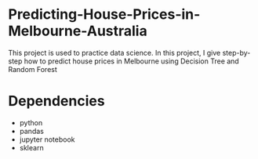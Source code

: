 # Predicting-House-Prices-in-Melbourne-Australia
This project is used to practice data science. In this project, I give step-by-step how to predict house prices in Melbourne using Decision Tree and Random Forest

# Dependencies
- python
- pandas
- jupyter notebook
- sklearn
